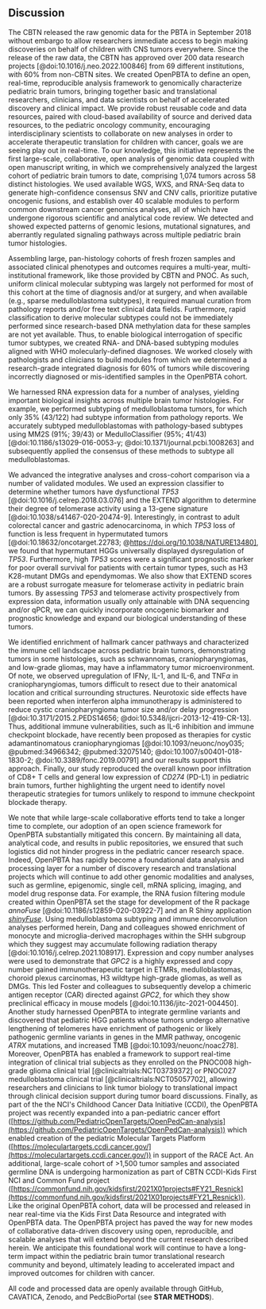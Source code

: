 ## Discussion

The CBTN released the raw genomic data for the PBTA in September 2018 without embargo to allow researchers immediate access to begin making discoveries on behalf of children with CNS tumors everywhere.
Since the release of the raw data, the CBTN has approved over 200 data research projects [@doi:10.1016/j.neo.2022.100846] from 69 different institutions, with 60% from non-CBTN sites.
We created OpenPBTA to define an open, real-time, reproducible analysis framework to genomically characterize pediatric brain tumors, bringing together basic and translational researchers, clinicians, and data scientists on behalf of accelerated discovery and clinical impact.
We provide robust reusable code and data resources, paired with cloud-based availability of source and derived data resources, to the pediatric oncology community, encouraging interdisciplinary scientists to collaborate on new analyses in order to accelerate therapeutic translation for children with cancer, goals we are seeing play out in real-time.
To our knowledge, this initiative represents the first large-scale, collaborative, open analysis of genomic data coupled with open manuscript writing, in which we comprehensively analyzed the largest cohort of pediatric brain tumors to date, comprising 1,074 tumors across 58 distinct histologies.
We used available WGS, WXS, and RNA-Seq data to generate high-confidence consensus SNV and CNV calls, prioritize putative oncogenic fusions, and establish over 40 scalable modules to perform common downstream cancer genomics analyses, all of which have undergone rigorous scientific and analytical code review.
We detected and showed expected patterns of genomic lesions, mutational signatures, and aberrantly regulated signaling pathways across multiple pediatric brain tumor histologies.

Assembling large, pan-histology cohorts of fresh frozen samples and associated clinical phenotypes and outcomes requires a multi-year, multi-institutional framework, like those provided by CBTN and PNOC.
As such, uniform clinical molecular subtyping was largely not performed for most of this cohort at the time of diagnosis and/or at surgery, and when available (e.g., sparse medulloblastoma subtypes), it required manual curation from pathology reports and/or free text clinical data fields.
Furthermore, rapid classification to derive molecular subtypes could not be immediately performed since research-based DNA methylation data for these samples are not yet available.
Thus, to enable biological interrogation of specific tumor subtypes, we created RNA- and DNA-based subtyping modules aligned with WHO molecularly-defined diagnoses.
We worked closely with pathologists and clinicians to build modules from which we determined a research-grade integrated diagnosis for 60% of tumors while discovering incorrectly diagnosed or mis-identified samples in the OpenPBTA cohort. <!--SAMPLECOUNT-->

We harnessed RNA expression data for a number of analyses, yielding important biological insights across multiple brain tumor histologies.
For example, we performed subtyping of medulloblastoma tumors, for which only 35% (43/122) had subtype information from pathology reports. <!--SAMPLECOUNT-->
We accurately subtyped medulloblastomas with pathology-based subtypes using MM2S (91%; 39/43) or MedulloClassifier (95%; 41/43) [@doi:10.1186/s13029-016-0053-y; @doi:10.1371/journal.pcbi.1008263] and subsequently applied the consensus of these methods to subtype all medulloblastomas.

We advanced the integrative analyses and cross-cohort comparison via a number of validated modules.
We used an expression classifier to determine whether tumors have dysfunctional _TP53_ [@doi:10.1016/j.celrep.2018.03.076] and the EXTEND algorithm to determine their degree of telomerase activity using a 13-gene signature [@doi:10.1038/s41467-020-20474-9].
Interestingly, in contrast to adult colorectal cancer and gastric adenocarcinoma, in which _TP53_ loss of function is less frequent in hypermutated tumors [@doi:10.18632/oncotarget.22783; @https://doi.org/10.1038/NATURE13480], we found that hypermutant HGGs universally displayed dysregulation of _TP53_.
Furthermore, high _TP53_ scores were a significant prognostic marker for poor overall survival for patients with certain tumor types, such as H3 K28-mutant DMGs and ependymomas.
We also show that EXTEND scores are a robust surrogate measure for telomerase activity in pediatric brain tumors.
By assessing _TP53_ and telomerase activity prospectively from expression data, information usually only attainable with DNA sequencing and/or qPCR, we can quickly incorporate oncogenic biomarker and prognostic knowledge and expand our biological understanding of these tumors.

We identified enrichment of hallmark cancer pathways and characterized the immune cell landscape across pediatric brain tumors, demonstrating tumors in some histologies, such as schwannomas, craniopharyngiomas, and low-grade gliomas, may have a inflammatory tumor microenvironment.
Of note, we observed upregulation of IFN$\gamma$, IL-1, and IL-6, and TNF$\alpha$ in craniopharyngiomas, tumors difficult to resect due to their anatomical location and critical surrounding structures.
Neurotoxic side effects have been reported when interferon alpha immunotherapy is administered to reduce cystic craniopharyngioma tumor size and/or delay progression [@doi:10.3171/2015.2.PEDS14656; @doi:10.5348/ijcri-2013-12-419-CR-13].
Thus, additional immune vulnerabilities, such as IL-6 inhibition and immune checkpoint blockade, have recently been proposed as therapies for cystic adamantinomatous craniopharyngiomas [@doi:10.1093/neuonc/noy035; @pubmed:34966342; @pubmed:32075140; @doi:10.1007/s00401-018-1830-2; @doi:10.3389/fonc.2019.00791] and our results support this approach.
Finally, our study reproduced the overall known poor infiltration of CD8+ T cells and general low expression of _CD274_ (PD-L1) in pediatric brain tumors, further highlighting the urgent need to identify novel therapeutic strategies for tumors unlikely to respond to immune checkpoint blockade therapy.

We note that while large-scale collaborative efforts tend to take a longer time to complete, our adoption of an open science framework for OpenPBTA substantially mitigated this concern.
By maintaining all data, analytical code, and results in public repositories, we ensured that such logistics did not hinder progress in the pediatric cancer research space.
Indeed, OpenPBTA has rapidly become a foundational data analysis and processing layer for a number of discovery research and translational projects which will continue to add other genomic modalities and analyses, such as germline, epigenomic, single cell, mRNA splicing, imaging, and model drug response data.
For example, the RNA fusion filtering module created within OpenPBTA set the stage for development of the R package _annoFuse_ [@doi:10.1186/s12859-020-03922-7] and an R Shiny application [_shinyFuse_](http://shiny.imbei.uni-mainz.de:3838/shinyFuse/).
Using medulloblastoma subtyping and immune deconvolution analyses performed herein, Dang and colleagues showed enrichment of monocyte and microglia-derived macrophages within the SHH subgroup which they suggest may accumulate following radiation therapy [@doi:10.1016/j.celrep.2021.108917].
Expression and copy number analyses were used to demonstrate that _GPC2_ is a highly expressed and copy number gained immunotherapeutic target in ETMRs, medulloblastomas, choroid plexus carcinomas, H3 wildtype high-grade gliomas, as well as DMGs.
This led Foster and colleagues to subsequently develop a chimeric antigen receptor (CAR) directed against _GPC2_, for which they show preclinical efficacy in mouse models [@doi:10.1136/jitc-2021-004450].
Another study harnessed OpenPBTA to integrate germline variants and discovered that pediatric HGG patients whose tumors undergo alternative lengthening of telomeres have enrichment of pathogenic or likely pathogenic germline variants in genes in the MMR pathway, oncogenic _ATRX_ mutations, and increased TMB [@doi:10.1093/neuonc/noac278].
Moreover, OpenPBTA has enabled a framework to support real-time integration of clinical trial subjects as they enrolled on the PNOC008 high-grade glioma clinical trial [@clinicaltrials:NCT03739372] or PNOC027 medulloblastoma clinical trial [@clinicaltrials:NCT05057702], allowing researchers and clinicians to link tumor biology to translational impact through clinical decision support during tumor board discussions.
Finally, as part of the the NCI's Childhood Cancer Data Initiative (CCDI), the OpenPBTA project was recently expanded into a pan-pediatric cancer effort ([https://github.com/PediatricOpenTargets/OpenPedCan-analysis](https://github.com/PediatricOpenTargets/OpenPedCan-analysis)) which enabled creation of the pediatric Molecular Targets Platform ([https://moleculartargets.ccdi.cancer.gov/](https://moleculartargets.ccdi.cancer.gov/)) in support of the RACE Act.
An additional, large-scale cohort of >1,500 tumor samples and associated germline DNA is undergoing harmonization as part of CBTN CCDI-Kids First NCI and Common Fund project ([https://commonfund.nih.gov/kidsfirst/2021X01projects#FY21_Resnick](https://commonfund.nih.gov/kidsfirst/2021X01projects#FY21_Resnick)).
Like the original OpenPBTA cohort, data will be processed and released in near real-time via the Kids First Data Resource and integrated with OpenPBTA data.
The OpenPBTA project has paved the way for new modes of collaborative data-driven discovery using open, reproducible, and scalable analyses that will extend beyond the current research described herein. 
We anticipate this foundational work will continue to have a long-term impact within the pediatric brain tumor translational research community and beyond, ultimately leading to accelerated impact and improved outcomes for children with cancer.

All code and processed data are openly available through GitHub, CAVATICA, Zenodo, and PedcBioPortal (see **STAR METHODS**).
